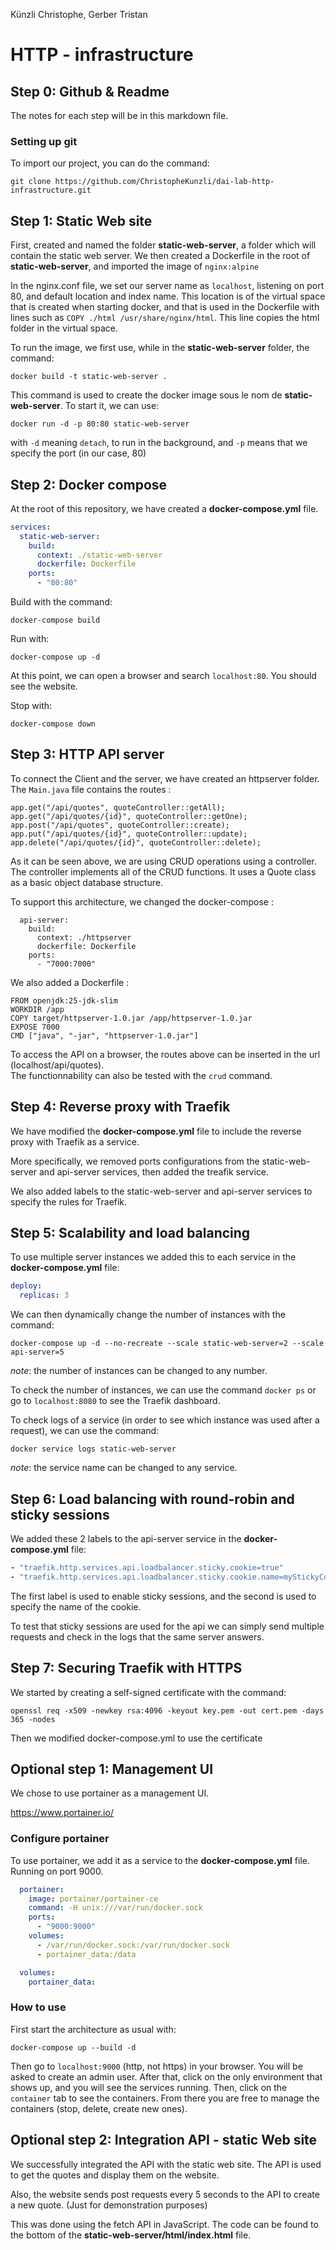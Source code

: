 Künzli Christophe, Gerber Tristan

# HTTP - infrastructure

## Step 0: Github & Readme

The notes for each step will be in this markdown file.

### Setting up git

To import our project, you can do the command:

```code
git clone https://github.com/ChristopheKunzli/dai-lab-http-infrastructure.git
```

## Step 1: Static Web site

First, created and named the folder **static-web-server**, a folder which will contain the static web server. We then
created a Dockerfile in the root of **static-web-server**, and imported the image of ``` nginx:alpine ```

In the nginx.conf file, we set our server name as ```localhost```, listening on port 80, and default location and index
name. This location is of the virtual space that is created when starting docker, and that is used in the Dockerfile
with lines such as ```COPY ./html /usr/share/nginx/html```. This line copies the html folder in the virtual space.

To run the image, we first use, while in the **static-web-server** folder, the command:

```code
docker build -t static-web-server .
```

This command is used to create the docker image sous le nom de **static-web-server**. To start it, we can use:

```code
docker run -d -p 80:80 static-web-server
```

with ```-d``` meaning ```detach```, to run in the background, and ```-p``` means that we specify the port (in our
case, 80)

## Step 2: Docker compose

At the root of this repository, we have created a **docker-compose.yml** file.

```yaml
services:
  static-web-server:
    build:
      context: ./static-web-server
      dockerfile: Dockerfile
    ports:
      - "80:80"
```

Build with the command:

```code
docker-compose build
```

Run with:

```code
docker-compose up -d
```

At this point, we can open a browser and search ```localhost:80```. You should see the website.

Stop with:

```code
docker-compose down
```

## Step 3: HTTP API server

To connect the Client and the server, we have created an httpserver folder. The ```Main.java``` file contains the
routes :

```code
app.get("/api/quotes", quoteController::getAll);
app.get("/api/quotes/{id}", quoteController::getOne);
app.post("/api/quotes", quoteController::create);
app.put("/api/quotes/{id}", quoteController::update);
app.delete("/api/quotes/{id}", quoteController::delete);
```

As it can be seen above, we are using CRUD operations using a controller. The controller implements all of the CRUD
functions. It uses a Quote class as a basic object database structure.

To support this architecture, we changed the docker-compose :

```code
  api-server:
    build:
      context: ./httpserver
      dockerfile: Dockerfile
    ports:
      - "7000:7000"
```

We also added a Dockerfile :

```code
FROM openjdk:25-jdk-slim
WORKDIR /app
COPY target/httpserver-1.0.jar /app/httpserver-1.0.jar
EXPOSE 7000
CMD ["java", "-jar", "httpserver-1.0.jar"]
```

To access the API on a browser, the routes above can be inserted in the url (localhost/api/quotes).  
The functionnability can also be tested with the ```crud``` command.

## Step 4: Reverse proxy with Traefik

We have modified the **docker-compose.yml** file to include the reverse proxy with Traefik as a service.

More specifically, we removed ports configurations from the static-web-server and api-server services, then added the
treafik
service.

We also added labels to the static-web-server and api-server services to specify the rules for Traefik.

## Step 5: Scalability and load balancing

To use multiple server instances we added this to each service in the **docker-compose.yml** file:

```yaml
deploy:
  replicas: 3
```

We can then dynamically change the number of instances with the command:

```code
docker-compose up -d --no-recreate --scale static-web-server=2 --scale api-server=5
```

*note*: the number of instances can be changed to any number.

To check the number of instances, we can use the command `docker ps` or go to `localhost:8080` to see the Traefik
dashboard.

To check logs of a service (in order to see which instance was used after a request), we can use the command:

```code
docker service logs static-web-server
```

*note*: the service name can be changed to any service.

## Step 6: Load balancing with round-robin and sticky sessions

We added these 2 labels to the api-server service in the **docker-compose.yml** file:

```yaml
- "traefik.http.services.api.loadbalancer.sticky.cookie=true"
- "traefik.http.services.api.loadbalancer.sticky.cookie.name=myStickyCookie"
```

The first label is used to enable sticky sessions, and the second is used to specify the name of the cookie.

To test that sticky sessions are used for the api we can simply send multiple requests and check in the logs that the
same server answers.

## Step 7: Securing Traefik with HTTPS

We started by creating a self-signed certificate with the command:

```code
openssl req -x509 -newkey rsa:4096 -keyout key.pem -out cert.pem -days 365 -nodes
```

Then we modified docker-compose.yml to use the certificate

## Optional step 1: Management UI

We chose to use portainer as a management UI.

https://www.portainer.io/

### Configure portainer

To use portainer, we add it as a service to the **docker-compose.yml** file. Running on port 9000.

```yaml
  portainer:
    image: portainer/portainer-ce
    command: -H unix:///var/run/docker.sock
    ports:
      - "9000:9000"
    volumes:
      - /var/run/docker.sock:/var/run/docker.sock
      - portainer_data:/data

  volumes:
    portainer_data:
```

### How to use

First start the architecture as usual with:

```code
docker-compose up --build -d
```

Then go to `localhost:9000` (http, not https) in your browser. You will be asked to create an admin user. After that,
click on the only environment that shows up, and you will see the services running. Then, click on the `container` tab
to see the containers. From there you are free to manage the containers (stop, delete, create new ones). 

## Optional step 2: Integration API - static Web site

We successfully integrated the API with the static web site. The API is used to get the quotes and display them on the
website.

Also, the website sends post requests every 5 seconds to the API to create a new quote. (Just for demonstration
purposes)

This was done using the fetch API in JavaScript. The code can be found to the bottom of the
**static-web-server/html/index.html** file.

